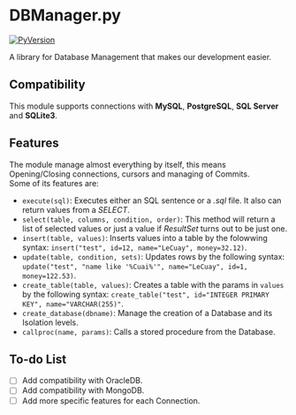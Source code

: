 # DBManager.py

[![PyVersion](https://img.shields.io/badge/Python-3.6+-blue.svg)](https://www.python.org/)

A library for Database Management that makes our development easier.

## Compatibility

This module supports connections with **MySQL**, **PostgreSQL**, **SQL Server** and **SQLite3**.

## Features

The module manage almost everything by itself, this means Opening/Closing connections, cursors and managing of Commits.  
Some of its features are:

* `execute(sql)`: Executes either an SQL sentence or a *.sql* file. It also can return values from a *SELECT*.
* `select(table, columns, condition, order)`: This method will return a list of selected values or just a value if *ResultSet* turns out to be just one.
* `insert(table, values)`: Inserts values into a table by the folowwing syntax: `insert("test", id=12, name="LeCuay", money=32.12)`.
* `update(table, condition, sets)`: Updates rows by the following syntax: `update("test", "name like '%Cuai%'", name="LeCuay", id=1, money=122.53)`.
* `create_table(table, values)`: Creates a table with the params in `values` by the following syntax: `create_table("test", id="INTEGER PRIMARY KEY", name="VARCHAR(255)"`.
* `create_database(dbname)`: Manage the creation of a Database and its Isolation levels.
* `callproc(name, params)`: Calls a stored procedure from the Database.

## To-do List

* [ ] Add compatibility with OracleDB.
* [ ] Add compatibility with MongoDB.
* [ ] Add more specific features for each Connection.